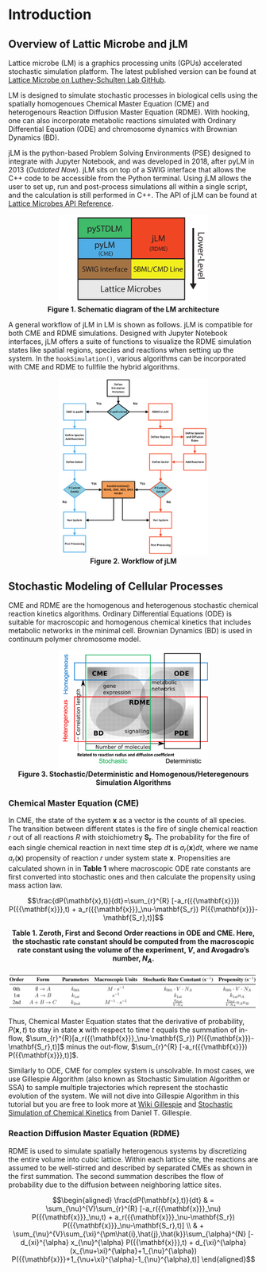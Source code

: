 # Introduction

## Overview of Lattic Microbe and jLM

Lattice microbe (LM) is a graphics processing units (GPUs) accelerated stochastic simulation platform. The latest published version can be found at [Lattice Microbe on Luthey-Schulten Lab GitHub](https://github.com/Luthey-Schulten-Lab/Lattice\_Microbes).

LM is designed to simulate stochastic processes in biological cells using the spatially homogenoues Chemical Master Equation (CME) and heterogenours Reaction Diffusion Master Equation (RDME). With hooking, one can also incorporate metabolic reactions simulated with Ordinary Differential Equation (ODE) and chromosome dynamics with Brownian Dynamics (BD).

jLM is the python-based Problem Solving Environments (PSE) designed to integrate with Jupyter Notebook, and was developed in 2018, after pyLM in 2013 (*Outdated Now*). jLM sits on top of a SWIG interface that allows the C++ code to be accessible from the Python terminal. Using jLM allows the user to set up, run and post-process simulations all within a single script, and the calculation is still performed in C++. The API of jLM can be found at [Lattice Microbes API Reference](https://forxhunter.github.io/LM2.5_doc/API.html).

<!-- <img align="right" width="300" src="../figs/figs_introduction/LM_architecture.png"> -->

<p align="center">
  <img src="../figs/figs_introduction/LM_architecture.png" width="300" alt="Schematic diagram of the LM architecture"> <br>
  <b>Figure 1. Schematic diagram of the LM architecture</b>
</p>

A general workflow of jLM in LM is shown as follows. jLM is compatible for both CME and RDME simulations. Designed with Jupyter Notebook interfaces, jLM offers a suite of functions to visualize the RDME simulation states like spatial regions, species and reactions when setting up the system. In the `hookSimulation()`, various algorithms can be incorporated with CME and RDME to fullfile the hybrid algorithms.

<p align="center">
  <img src="../figs/figs_introduction/Flow_Chart_jLM_pyLM.png" width="300" alt="Workflow of jLM"> <br>
  <b>Figure 2. Workflow of jLM</b>
</p>

## Stochastic Modeling of Cellular Processes

CME and RDME are the homogenous and heterogenous stochastic chemical reaction kinetics algorithms. Ordinary Differential Equations (ODE) is suitable for macroscopic and homogenous chemical kinetics that includes metabolic networks in the minimal cell. Brownian Dynamics (BD) is used in continuum polymer chromosome model.

<p align="center">
  <img src="../figs/figs_introduction/algorithms.png" width="300" alt="Workflow of jLM"> <br>
  <b>Figure 3. Stochastic/Deterministic and Homogenous/Heteregenours Simulation Algorithms</b>
</p>

### Chemical Master Equation (CME)

In CME, the state of the system $\mathbf{x}$ as a vector is the counts of all species. The transition between different states is the fire of single chemical reaction $r$ out of all reactions $R$ with stoichiometry $\mathbf{S_r}$. The probability for the fire of each single chemical reaction in next time step $dt$ is $a_r({{\mathbf{x}}})dt$, where we name $a_r({{\mathbf{x}}})$ propensity of reaction $r$ under system state $\mathbf{x}$. Propensities are calculated shown in in **Table 1** where macroscopic ODE rate constants are first converted into stochastic ones and then calculate the propensity using mass action law. 

```math
\frac{dP(\mathbf{x},t)}{dt}=\sum_{r}^{R} [-a_r({{\mathbf{x}}}) P({{\mathbf{x}}},t) + a_r({{\mathbf{x}}}_\nu-\mathbf{S_r}) P({{\mathbf{x}}}-\mathbf{S_r},t)]
```

<p align="center">
  <div style="max-width: 600px; margin: auto; text-align: center;">
    <b>
      Table 1. Zeroth, First and Second Order reactions in ODE and CME.
      Here, the stochastic rate constant should be computed from the macroscopic rate constant
      using the volume of the experiment, <i>V</i>, and Avogadro’s number, <i>N<sub>A</sub></i>.
    </b>
  </div>
  <br>
  <img src="../figs/figs_introduction/unit_conversion.png" width="600" alt="Convert macroscopic unit to stochastic unit">
</p>


<!-- <p align="center">
  <b>Table 1. Zeroth, First and Second Order reactions in ODE and CME. Here, the stochastic rate constant should be computed from the macroscopic rate constant using the volume of the experiment, V , and Avogadro’s number, NA .</b> <br>
  <img src="../figs/figs_introduction/unit_conversion.png" width="600" alt="Convert macroscopic unit to stochastic unit"> <br>
</p> -->

Thus, Chemical Master Equation states that the derivative of probability, $P(\mathbf{x},t)$ to stay in state $\mathbf{x}$ with respect to time $t$ equals the summation of in-flow, $`\sum_{r}^{R}[a_r({{\mathbf{x}}}_\nu-\mathbf{S_r}) P({{\mathbf{x}}}-\mathbf{S_r},t)]`$ minus the out-flow, $`\sum_{r}^{R} [-a_r({{\mathbf{x}}}) P({{\mathbf{x}}},t)]`$.

Similarly to ODE, CME for complex system is unsolvable. In most cases, we use Gillespie Algorithm (also known as Stochastic Simulation Algorithm or SSA) to sample multiple trajectories which represent the stochastic evolution of the system. We will not dive into Gillespie Algorithm in this tutorial but you are free to look more at [Wiki Gillespie](https://en.wikipedia.org/wiki/Gillespie\_algorithm}) and [Stochastic Simulation of Chemical Kinetics](https://labs.engineering.asu.edu/acs/wp-content/uploads/sites/33/2016/08/GillespieOverview2007.pdf) from Daniel T. Gillespie.

### Reaction Diffusion Master Equation (RDME)

RDME is used to simulate spatially heterogenous systems by discretizing the entire volume into cubic lattice. Within each lattice site, the reactions are assumed to be well-stirred and described by separated CMEs as shown in the first summation. The second summation describes the flow of probability due to the diffusion between neighboring lattice sites.

```math
\begin{aligned}
\frac{dP(\mathbf{x},t)}{dt} & = \sum_{\nu}^{V}\sum_{r}^{R} [-a_r({{\mathbf{x}}}_\nu) P({{\mathbf{x}}}_\nu,t) + a_r({{\mathbf{x}}}_\nu-\mathbf{S_r}) P({{\mathbf{x}}}_\nu-\mathbf{S_r},t)] \\
& + \sum_{\nu}^{V}\sum_{\xi}^{\pm\hat{i},\hat{j},\hat{k}}\sum_{\alpha}^{N} [-d_{xi}^{\alpha} x_{\nu}^{\alpha} P({{\mathbf{x}}},t) + d_{\xi}^{\alpha} (x_{\nu+\xi}^{\alpha}+1_{\nu}^{\alpha}) P({{\mathbf{x}}}+1_{\nu+\xi}^{\alpha}-1_{\nu}^{\alpha},t)]
\end{aligned}
```
